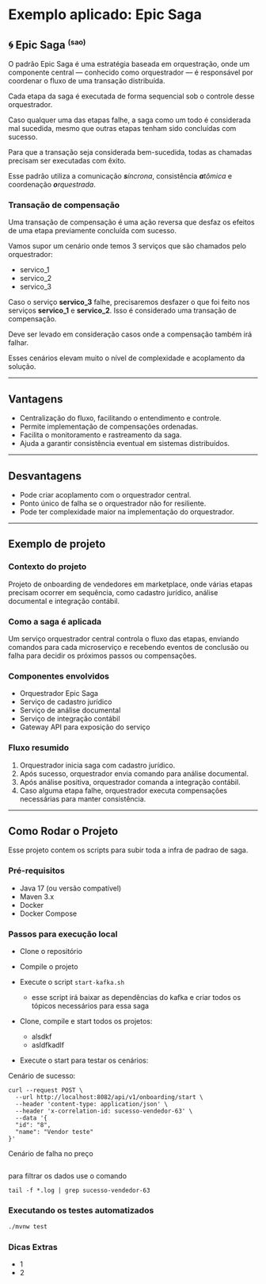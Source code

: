 # Exemplo aplicado: Epic Saga

## 🌀 Epic Saga <sup><small>(sao)</small></sup>

O padrão Epic Saga é uma estratégia baseada em orquestração, onde um componente central — conhecido como orquestrador — é responsável por coordenar o fluxo de uma transação distribuída. 

Cada etapa da saga é executada de forma sequencial sob o controle desse orquestrador. 

Caso qualquer uma das etapas falhe, a saga como um todo é considerada mal sucedida, mesmo que outras etapas tenham sido concluídas com sucesso. 

Para que a transação seja considerada bem-sucedida, todas as chamadas precisam ser executadas com êxito.

Esse padrão utiliza a comunicação *<b>s</b>íncrona*, consistência *<b>a</b>tômica* e coordenação *<b>o</b>rquestrada*.

### Transação de compensação

Uma transação de compensação é uma ação reversa que desfaz os efeitos de uma etapa previamente concluída com sucesso.

Vamos supor um cenário onde temos 3 serviços que são chamados pelo orquestrador:

- servico_1
- servico_2
- servico_3

Caso o serviço **servico_3** falhe, precisaremos desfazer o que foi feito nos serviços **servico_1** e **servico_2**. Isso é considerado uma transação de compensação.

Deve ser levado em consideração casos onde a compensação também irá falhar.

Esses cenários elevam muito o nível de complexidade e acoplamento da solução. 

---

## Vantagens

- Centralização do fluxo, facilitando o entendimento e controle.
- Permite implementação de compensações ordenadas.
- Facilita o monitoramento e rastreamento da saga.
- Ajuda a garantir consistência eventual em sistemas distribuídos.

---

## Desvantagens

- Pode criar acoplamento com o orquestrador central.
- Ponto único de falha se o orquestrador não for resiliente.
- Pode ter complexidade maior na implementação do orquestrador.

---

## Exemplo de projeto

### Contexto do projeto

Projeto de onboarding de vendedores em marketplace, onde várias etapas precisam ocorrer em sequência, como cadastro jurídico, análise documental e integração contábil.

### Como a saga é aplicada

Um serviço orquestrador central controla o fluxo das etapas, enviando comandos para cada microserviço e recebendo eventos de conclusão ou falha para decidir os próximos passos ou compensações.

### Componentes envolvidos

- Orquestrador Epic Saga
- Serviço de cadastro jurídico
- Serviço de análise documental
- Serviço de integração contábil
- Gateway API para exposição do serviço

### Fluxo resumido

1. Orquestrador inicia saga com cadastro jurídico.  
2. Após sucesso, orquestrador envia comando para análise documental.  
3. Após análise positiva, orquestrador comanda a integração contábil.  
4. Caso alguma etapa falhe, orquestrador executa compensações necessárias para manter consistência.

---

## Como Rodar o Projeto

Esse projeto contem os scripts para subir toda a infra de padrao de saga.

### Pré-requisitos

- Java 17 (ou versão compatível)
- Maven 3.x
- Docker 
- Docker Compose

### Passos para execução local
- Clone o repositório
- Compile o projeto
- Execute o script `start-kafka.sh`  
  - esse script irá baixar as dependências do kafka e criar todos os tópicos necessários para essa saga
- Clone, compile e start todos os projetos:

    - alsdkf 
    - asldfkadlf

- Execute o start para testar os cenários:

Cenário de sucesso:
```shell 
curl --request POST \
  --url http://localhost:8082/api/v1/onboarding/start \
  --header 'content-type: application/json' \
  --header 'x-correlation-id: sucesso-vendedor-63' \
  --data '{
  "id": "8",
  "name": "Vendor teste"
}'
```

Cenário de falha no preço

```shell

```

para filtrar os dados use o comando 
```shell
tail -f *.log | grep sucesso-vendedor-63
```

### Executando os testes automatizados

```bash
./mvnw test
```
### Dicas Extras

- 1
- 2
